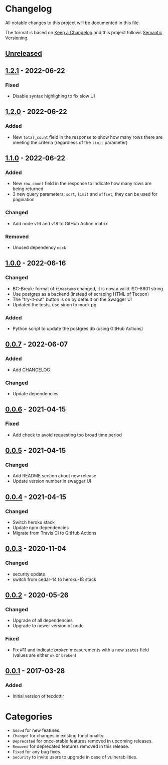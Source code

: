 # Changelog
All notable changes to this project will be documented in this file.

The format is based on [Keep a Changelog](http://keepachangelog.com/) and this project follows [Semantic Versioning](http://semver.org/).

## [Unreleased][unreleased]

## [1.2.1] - 2022-06-22
### Fixed
- Disable syntax highlighing to fix slow UI

## [1.2.0] - 2022-06-22
### Added
- New `total_count` field in the response to show how many rows there are meeting the criteria (regardless of the `limit` parameter)

## [1.1.0] - 2022-06-22
### Added
- New `row_count` field in the response to indicate how many rows are being returned
- 3 new query parameters: `sort`, `limit` and `offset`, they can be used for pagination

### Changed
- Add node v16 and v18 to GitHub Action matrix

### Removed
- Unused dependency `nock`

## [1.0.0] - 2022-06-16
### Changed
- BC-Break: format of `timestamp` changed, it is now a valid ISO-8601 string
- Use postgres as a backend (instead of scraping HTML of Tecson)
- The "try-it-out" button is on by default on the Swagger UI
- Updated the tests, use sinon to mock pg

### Added
- Python script to update the postgres db (using GitHub Actions)

## [0.0.7] - 2022-06-07
### Added
- Add CHANGELOG

### Changed
- Update dependencies


## [0.0.6] - 2021-04-15
### Fixed
- Add check to avoid requesting too broad time period


## [0.0.5] - 2021-04-15
### Changed
- Add README section about new release
- Update version number in swagger UI


## [0.0.4] - 2021-04-15
### Changed
- Switch heroku stack
- Update npm dependencies
- Migrate from Travis CI to GitHub Actions


## [0.0.3] - 2020-11-04
### Changed
- security update
- switch from cedar-14 to heroku-18 stack
 

## [0.0.2] - 2020-05-26
### Changed
- Upgrade of all dependencies
- Upgrade to newer version of node

### Fixed
- Fix #11 and indicate _broken_ measurements with a new `status` field (values are either `ok` or `broken`)


## [0.0.1] - 2017-03-28
### Added
- Initial version of tecdottir

# Categories
- `Added` for new features.
- `Changed` for changes in existing functionality.
- `Deprecated` for once-stable features removed in upcoming releases.
- `Removed` for deprecated features removed in this release.
- `Fixed` for any bug fixes.
- `Security` to invite users to upgrade in case of vulnerabilities.

[Unreleased]: https://github.com/metaodi/tecdottir/compare/v1.2.1...HEAD
[1.2.1]: https://github.com/metaodi/tecdottir/compare/v1.2.0...v1.2.1
[1.2.0]: https://github.com/metaodi/tecdottir/compare/v1.1.0...v1.2.0
[1.1.0]: https://github.com/metaodi/tecdottir/compare/v1.0.0...v1.1.0
[1.0.0]: https://github.com/metaodi/tecdottir/compare/v0.0.7...v1.0.0
[0.0.7]: https://github.com/metaodi/tecdottir/compare/v0.0.6...v0.0.7
[0.0.6]: https://github.com/metaodi/tecdottir/compare/v0.0.5...v0.0.6
[0.0.5]: https://github.com/metaodi/tecdottir/compare/v0.0.4...v0.0.5
[0.0.4]: https://github.com/metaodi/tecdottir/compare/v0.0.3...v0.0.4
[0.0.3]: https://github.com/metaodi/tecdottir/compare/v0.0.2...v0.0.3
[0.0.2]: https://github.com/metaodi/tecdottir/compare/v0.0.1...v0.0.2
[0.0.1]: https://github.com/metaodi/tecdottir/releases/tag/v0.0.1
